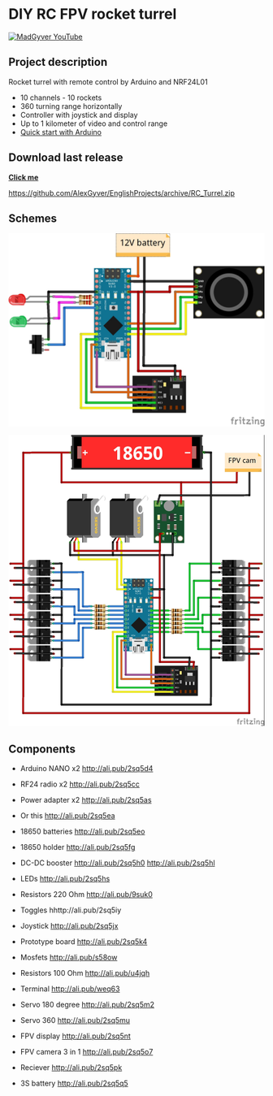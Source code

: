 # DIY RC FPV rocket turrel
[![MadGyver YouTube](http://alexgyver.ru/git_banner2.jpg)](https://www.youtube.com/channel/UCNEOyqhGzutj-YS-d5ckYdg?sub_confirmation=1)

## Project description
Rocket turrel with remote control by Arduino and NRF24L01
- 10 channels - 10 rockets
- 360 turning range horizontally
- Controller with joystick and display
- Up to 1 kilometer of video and control range
- [Quick start with Arduino](https://learn.sparkfun.com/tutorials/installing-arduino-ide)

## Download last release
[**Click me**](https://github.com/AlexGyver/EnglishProjects/releases/download/RC_Turrel/RC_Turrel.rar)

https://github.com/AlexGyver/EnglishProjects/archive/RC_Turrel.zip
## Schemes
![TX](https://github.com/AlexGyver/EnglishProjects/blob/master/RC_Turrel/drawings/TX_bb.jpg)

![RX](https://github.com/AlexGyver/EnglishProjects/blob/master/RC_Turrel/drawings/RX_bb.jpg)

##  Components
* Arduino NANO x2 http://ali.pub/2sq5d4

* RF24 radio x2 http://ali.pub/2sq5cc
* Power adapter x2 http://ali.pub/2sq5as
* Or this http://ali.pub/2sq5ea

* 18650 batteries http://ali.pub/2sq5eo
* 18650 holder http://ali.pub/2sq5fg
* DC-DC booster http://ali.pub/2sq5h0 http://ali.pub/2sq5hl

* LEDs http://ali.pub/2sq5hs
* Resistors 220 Ohm http://ali.pub/9suk0
* Toggles hhttp://ali.pub/2sq5iy
* Joystick http://ali.pub/2sq5jx

* Prototype board http://ali.pub/2sq5k4
* Mosfets  http://ali.pub/s58ow
* Resistors 100 Ohm http://ali.pub/u4jqh
* Terminal http://ali.pub/weq63
* Servo 180 degree http://ali.pub/2sq5m2
* Servo 360 http://ali.pub/2sq5mu

* FPV display http://ali.pub/2sq5nt
* FPV camera 3 in 1 http://ali.pub/2sq5o7
* Reciever http://ali.pub/2sq5pk
* 3S battery http://ali.pub/2sq5q5